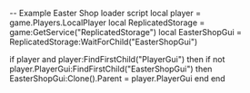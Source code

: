 -- Example Easter Shop loader script
local player = game.Players.LocalPlayer
local ReplicatedStorage = game:GetService("ReplicatedStorage")
local EasterShopGui = ReplicatedStorage:WaitForChild("EasterShopGui")

if player and player:FindFirstChild("PlayerGui") then
    if not player.PlayerGui:FindFirstChild("EasterShopGui") then
        EasterShopGui:Clone().Parent = player.PlayerGui
    end
end
